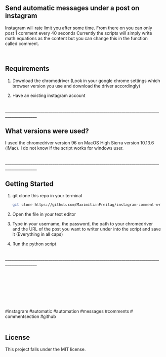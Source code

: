 ## Send automatic messages under a post on instagram

Instagram will rate limit you after some time. From there on you can only post 1 comment every 40 seconds
Currently the scripts will simply write math equations as the content but you can change this in the function called comment.

<br> 

<!-- Requirements -->
## Requirements



1. Download the chromedriver (Look in your google chrome settings which browser version you use and download the driver accordingly)
   

2. Have an existing instagram account


<br> 
______________________________________________________________________________________________
<br>  

<!-- What versions were used? -->
## What versions were used?

I used the chromedriver version 96 on MacOS High Sierra version 10.13.6 (iMac). I do not know if the script works for windows user.   



<br> 
______________________________________________________________________________________________
<br>  

<!-- GETTING STARTED -->
## Getting Started


1. git clone this repo in your terminal
   ```sh
   git clone https://github.com/MaximilianFreitag/instagram-comment-writer-requests.git
   ```

2. Open the file in your text editor
   
3. Type in your username, the password, the path to your chromedriver and the URL of the post you want to writer under into the script and save it (Everything in all caps)

4. Run the python script 
   


<br> 
______________________________________________________________________________________________
<br>  
 

<br />
<br />
<br />
<br />
<br />
<br />





<br />
<br />
#instagram #automatic #automation #messages #comments # commentsection #github
<br />
<br />



## License
This project falls under the MIT license.

